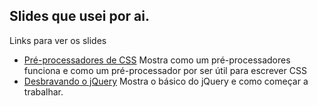 ## Slides que usei por ai.

Links para ver os slides
* [Pré-processadores de CSS](http://felquis.com/talks/pre-processadores/)
Mostra como um pré-processadores funciona e como um pré-processador por ser útil para escrever CSS
* [Desbravando o jQuery](http://felquis.com/talks/desbravando-o-jquery/)
Mostra o básico do jQuery e como começar a trabalhar.